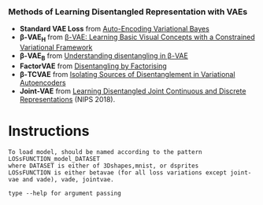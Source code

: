 ### Methods of Learning Disentangled Representation with VAEs

* **Standard VAE Loss** from [Auto-Encoding Variational Bayes](https://arxiv.org/abs/1312.6114)
* **β-VAE<sub>H</sub>** from [β-VAE: Learning Basic Visual Concepts with a Constrained Variational Framework](https://openreview.net/pdf?id=Sy2fzU9gl)
* **β-VAE<sub>B</sub>** from [Understanding disentangling in β-VAE](https://arxiv.org/abs/1804.03599)
* **FactorVAE** from [Disentangling by Factorising](https://arxiv.org/abs/1802.05983)
* **β-TCVAE** from [Isolating Sources of Disentanglement in Variational Autoencoders](https://arxiv.org/abs/1802.04942)
* **Joint-VAE** from [Learning Disentangled Joint Continuous and Discrete Representations](https://arxiv.org/abs/1804.00104) (NIPS 2018).

# Instructions
    To load model, should be named according to the pattern LOSsFUNCTION_model_DATASET
    where DATASET is either of 3Dshapes,mnist, or dsprites
    LOSsFUNCTION is either betavae (for all loss variations except joint-vae and vade), vade, jointvae.

    type --help for argument passing